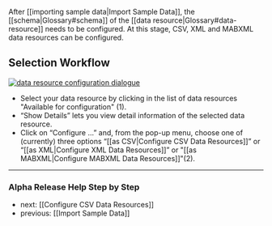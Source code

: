 After [[importing sample data|Import Sample Data]], the [[schema|Glossary#schema]] of the [[data resource|Glossary#data-resource]] needs to be configured. At this stage, CSV, XML and MABXML data resources can be configured.

## Selection Workflow

[![data resource configuration dialogue](https://avgl.mybalsamiq.com/mockups/2319122.png?key=27106ea66faf01c9ad98a275eac48683ac53bf00)](https://avgl.mybalsamiq.com/mockups/2319122.png?key=27106ea66faf01c9ad98a275eac48683ac53bf00 "Data Resource Configuration Dialogue")

* Select your data resource by clicking in the list of data resources "Available for configuration" (1).
* “Show Details” lets you view detail information of the selected data resource.
* Click on “Configure ...” and, from the pop-up menu, choose one of (currently) three options “[[as CSV|Configure CSV Data Resources]]” or “[[as XML|Configure XML Data Resources]]” or "[[as MABXML|Configure MABXML Data Resources]]"(2).


-----------------------------------
### Alpha Release Help Step by Step

* next: [[Configure CSV Data Resources]]
* previous: [[Import Sample Data]]